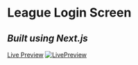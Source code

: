 # League Login Screen
## _Built using Next.js_

[Live Preview](https://league-login-screen.vercel.app)
[![LivePreview](https://i.imgur.com/Aho00Ea.png)](https://league-login-screen.vercel.app)